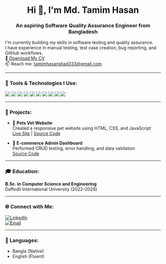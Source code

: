 <h1 align="center">Hi 👋, I'm Md. Tamim Hasan</h1>
<h3 align="center">An aspiring Software Quality Assurance Engineer from Bangladesh</h3>

I'm currently building my skills in software testing and quality assurance.  
I have experience in manual testing, test case creation, bug reporting, and GitHub workflows.  
📄 [Download My CV](https://github.com/Tamim-hasan12/Tamim-hasan12/blob/main/Tamim.hasan.pdf)  
📫 Reach me: tamimhasanshad333@gmail.com

---

### 🧰 Tools & Technologies I Use:
<p align="left">
  <img src="https://img.shields.io/badge/-Manual%20Testing-blue?style=flat"/>
  <img src="https://img.shields.io/badge/-Jira-0052CC?style=flat&logo=jira&logoColor=white"/>
  <img src="https://img.shields.io/badge/-Trello-0079BF?style=flat&logo=trello&logoColor=white"/>
  <img src="https://img.shields.io/badge/-Postman-FF6C37?style=flat&logo=postman&logoColor=white"/>
  <img src="https://img.shields.io/badge/-TestRail-009688?style=flat"/>
  <img src="https://img.shields.io/badge/-GitHub-181717?style=flat&logo=github&logoColor=white"/>
  <img src="https://img.shields.io/badge/-VSCode-007ACC?style=flat&logo=visual-studio-code&logoColor=white"/>
  <img src="https://img.shields.io/badge/-Selenium-43B02A?style=flat&logo=selenium&logoColor=white"/>
  <img src="https://img.shields.io/badge/-Java-007396?style=flat&logo=java&logoColor=white"/>
  <img src="https://img.shields.io/badge/-Python-3776AB?style=flat&logo=python&logoColor=white"/>
</p>

---

### 📌 Projects:
- 🐾 **Pets Vet Website**  
  Created a responsive pet website using HTML, CSS, and JavaScript  
  [Live Site](https://petsvet-frontend.vercel.app) | [Source Code](https://github.com/Tamim-Hasan21/Manual-QA-Docs)

- 🛒 **E-commerce Admin Dashboard**  
  Performed CRUD testing, error handling, and data validation  
  [Source Code](https://github.com/Tamim-Hasan21/Ecommerce-Admin-Dashboard)

---

### 🎓 Education:
**B.Sc. in Computer Science and Engineering**  
Daffodil International University (2022–2026)

---

### 🌐 Connect with Me:
[![LinkedIn](https://img.shields.io/badge/-LinkedIn-blue?style=flat&logo=linkedin)](https://linkedin.com/in/tamim-hasan)  
[![Email](https://img.shields.io/badge/-Email-red?style=flat&logo=gmail)](mailto:tamimhasanshad333@gmail.com)

---

### 💬 Languages:
- Bangla (Native)  
- English (Fluent)
